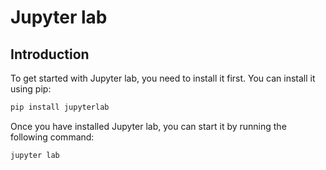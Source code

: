 # Jupyter lab

## Introduction

To get started with Jupyter lab, you need to install it first. You can install it using pip:

```bash
pip install jupyterlab
```

Once you have installed Jupyter lab, you can start it by running the following command:

```bash
jupyter lab
```
